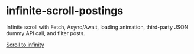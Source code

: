 # infinite-scroll-postings
Infinite scroll with Fetch, Async/Await, loading animation, third-party JSON dummy API call, and filter posts.

[Scroll to infinity](https://bridgta.github.io/infinite-scroll-postings/)
